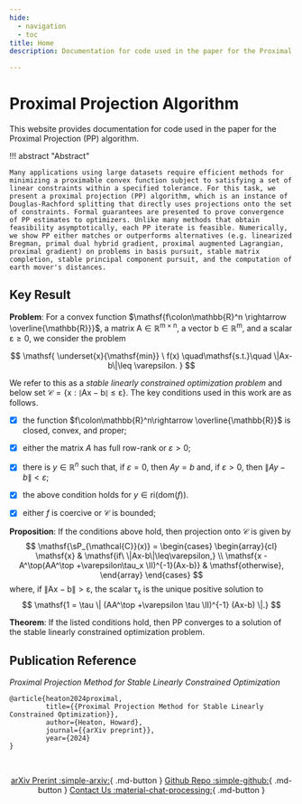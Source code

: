 ```yaml
---
hide:
  - navigation
  - toc
title: Home
description: Documentation for code used in the paper for the Proximal Projection (PP) algorithm.

---
```


# Proximal Projection Algorithm

This website provides documentation for code used in the paper for the Proximal Projection (PP) algorithm.

!!! abstract "Abstract"
  
    Many applications using large datasets require efficient methods for minimizing a proximable convex function subject to satisfying a set of linear constraints within a specified tolerance. For this task, we present a proximal projection (PP) algorithm, which is an instance of Douglas-Rachford splitting that directly uses projections onto the set of constraints. Formal guarantees are presented to prove convergence of PP estimates to optimizers. Unlike many methods that obtain feasibility asymptotically, each PP iterate is feasible. Numerically, we show PP either matches or outperforms alternatives (e.g. linearized Bregman, primal dual hybrid gradient, proximal augmented Lagrangian, proximal gradient) on problems in basis pursuit, stable matrix completion, stable principal component pursuit, and the computation of earth mover's distances.

## Key Result

__Problem__: For a convex function $\mathsf{f\colon\mathbb{R}^n \rightarrow \overline{\mathbb{R}}}$, a matrix $\mathsf{A \in \mathbb{R}^{m\times n}}$, a vector $\mathsf{b\in \mathbb{R}^m}$, and a scalar $\mathsf{\varepsilon \geq 0}$, we consider the problem

$$
\mathsf{
  \underset{x}{\mathsf{min}} \ f(x) \quad\mathsf{s.t.}\quad \|Ax-b\|\leq \varepsilon.
}
$$

We refer to this as a _stable linearly constrained optimization problem_ and below set $\mathsf{\mathcal{C} = \{ x : \|Ax-b\|\leq\varepsilon\}}$.
The key conditions used in this work are as follows.

  - [x] the function $f\colon\mathbb{R}^n\rightarrow \overline{\mathbb{R}}$ is closed, convex, and proper;
  - [x] either the matrix $A$ has full row-rank or $\varepsilon > 0$;
  - [x] there is $y \in \mathbb{R}^n$ such that, if $\varepsilon = 0$, then $Ay = b$ and, if $\varepsilon > 0$, then  $\|Ay-b\| < \varepsilon$; 
  - [x] the above condition holds for $y \in \mbox{ri}(\mbox{dom}(f))$.    
  - [x] either $f$ is coercive or $\mathcal{C}$ is bounded; 


__Proposition__: If the conditions above hold, then projection onto $\mathcal{C}$ is given by
$$
    \mathsf{\sP_{\mathcal{C}}(x)}
    = \begin{cases}
        \begin{array}{cl}
            \mathsf{x} & \mathsf{if\ \|Ax-b\|\leq\varepsilon,} \\
            \mathsf{x - A^\top(AA^\top +\varepsilon\tau_x \II)^{-1}(Ax-b)} & \mathsf{otherwise},
        \end{array}
    \end{cases}
$$
where, if $\mathsf{\|Ax-b\|>\varepsilon}$, the scalar $\mathsf{\tau_x}$ is the unique positive solution to 
$$
  \mathsf{1 = \tau \| (AA^\top +\varepsilon \tau \II)^{-1} (Ax-b) \|.}
$$

__Theorem__: If the listed conditions hold, then PP converges to a solution of the stable linearly constrained optimization problem.

## Publication Reference

_Proximal Projection Method for Stable Linearly Constrained Optimization_
    
    @article{heaton2024proximal,
             title={{Proximal Projection Method for Stable Linearly Constrained Optimization}},
             author={Heaton, Howard},
             journal={{arXiv preprint}},
             year={2024}
    }

<br>

<center>
  
  [arXiv Prerint :simple-arxiv:](https://arxiv.org/abs/2407.16998){ .md-button  }
  [Github Repo :simple-github:](https://github.com/TypalAcademy/proximal-projection-algorithm){ .md-button  }
  [Contact Us :material-chat-processing:](https://form.jotform.com/TypalAcademy/contact-form){ .md-button }
   
</center>

<br>
